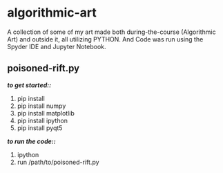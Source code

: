 # algorithmic-art

A collection of some of my art made both during-the-course (Algorithmic Art) and outside it, all utilizing PYTHON. And Code was run using the Spyder IDE and Jupyter Notebook.


## poisoned-rift.py

_**to get started::**_  
1. pip install  
2. pip install numpy  
3. pip install matplotlib  
4. pip install ipython  
5. pip install pyqt5  

_**to run the code::**_  
1. ipython  
2. run /path/to/poisoned-rift.py





